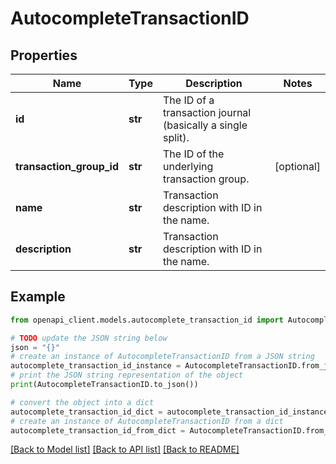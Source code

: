# AutocompleteTransactionID


## Properties

Name | Type | Description | Notes
------------ | ------------- | ------------- | -------------
**id** | **str** | The ID of a transaction journal (basically a single split). | 
**transaction_group_id** | **str** | The ID of the underlying transaction group. | [optional] 
**name** | **str** | Transaction description with ID in the name. | 
**description** | **str** | Transaction description with ID in the name. | 

## Example

```python
from openapi_client.models.autocomplete_transaction_id import AutocompleteTransactionID

# TODO update the JSON string below
json = "{}"
# create an instance of AutocompleteTransactionID from a JSON string
autocomplete_transaction_id_instance = AutocompleteTransactionID.from_json(json)
# print the JSON string representation of the object
print(AutocompleteTransactionID.to_json())

# convert the object into a dict
autocomplete_transaction_id_dict = autocomplete_transaction_id_instance.to_dict()
# create an instance of AutocompleteTransactionID from a dict
autocomplete_transaction_id_from_dict = AutocompleteTransactionID.from_dict(autocomplete_transaction_id_dict)
```
[[Back to Model list]](../README.md#documentation-for-models) [[Back to API list]](../README.md#documentation-for-api-endpoints) [[Back to README]](../README.md)


